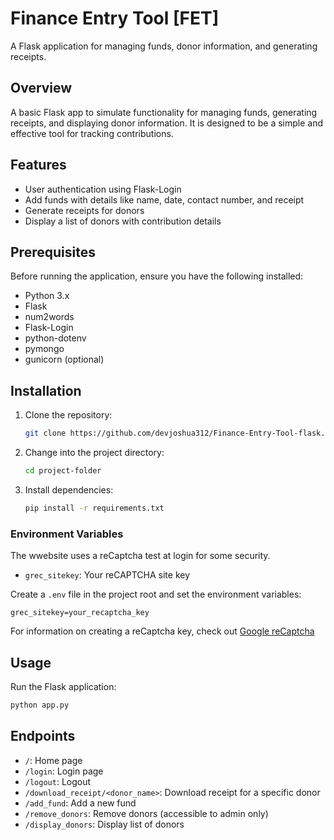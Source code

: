 # Finance Entry Tool [FET]

A Flask application for managing funds, donor information, and generating receipts.

## Overview

A basic Flask app to simulate functionality for managing funds, generating receipts, and displaying donor information. It is designed to be a simple and effective tool for tracking contributions.

## Features

- User authentication using Flask-Login
- Add funds with details like name, date, contact number, and receipt
- Generate receipts for donors
- Display a list of donors with contribution details

## Prerequisites

Before running the application, ensure you have the following installed:

- Python 3.x
- Flask
- num2words
- Flask-Login
- python-dotenv
- pymongo
- gunicorn (optional)
  
## Installation

1. Clone the repository:

   ```bash
   git clone https://github.com/devjoshua312/Finance-Entry-Tool-flask.git
   ```

2. Change into the project directory:

   ```bash
   cd project-folder
   ```

3. Install dependencies:

   ```bash
   pip install -r requirements.txt
   ```

   
### Environment Variables

The wwebsite uses a reCaptcha test at login for some security. 

- `grec_sitekey`: Your reCAPTCHA site key

Create a `.env` file in the project root and set the environment variables:

```env
grec_sitekey=your_recaptcha_key
```

For information on creating a reCaptcha key, check out [Google reCaptcha](https://www.google.com/recaptcha/about/)

## Usage

Run the Flask application:

```bash
python app.py
```

## Endpoints

- `/`: Home page
- `/login`: Login page
- `/logout`: Logout
- `/download_receipt/<donor_name>`: Download receipt for a specific donor
- `/add_fund`: Add a new fund
- `/remove_donors`: Remove donors (accessible to admin only)
- `/display_donors`: Display list of donors
